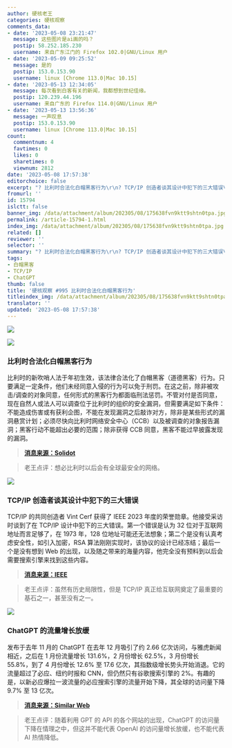 ```yaml
---
author: 硬核老王
categories: 硬核观察
comments_data:
- date: '2023-05-08 23:21:47'
  message: 这些图片是ai画的吗？
  postip: 58.252.185.230
  username: 来自广东江门的 Firefox 102.0|GNU/Linux 用户
- date: '2023-05-09 09:25:52'
  message: 是的
  postip: 153.0.153.90
  username: linux [Chrome 113.0|Mac 10.15]
- date: '2023-05-13 12:34:05'
  message: 每次看到白客有关的新闻，我都想到世纪佳缘。
  postip: 120.239.44.196
  username: 来自广东的 Firefox 114.0|GNU/Linux 用户
- date: '2023-05-13 13:56:36'
  message: 一声叹息
  postip: 153.0.153.90
  username: linux [Chrome 113.0|Mac 10.15]
count:
  commentnum: 4
  favtimes: 0
  likes: 0
  sharetimes: 0
  viewnum: 2812
date: '2023-05-08 17:57:38'
editorchoice: false
excerpt: "? 比利时合法化白帽黑客行为\r\n? TCP/IP 创造者谈其设计中犯下的三大错误\r\n? ChatGPT 的流量增长放缓\r\n» \r\n»"
fromurl: ''
id: 15794
islctt: false
banner_img: /data/attachment/album/202305/08/175638fvn9ktt9shtn0tpa.jpg
permalink: /article-15794-1.html
index_img: /data/attachment/album/202305/08/175638fvn9ktt9shtn0tpa.jpg
related: []
reviewer: ''
selector: ''
summary: "? 比利时合法化白帽黑客行为\r\n? TCP/IP 创造者谈其设计中犯下的三大错误\r\n? ChatGPT 的流量增长放缓\r\n» \r\n»"
tags:
- 白帽黑客
- TCP/IP
- ChatGPT
thumb: false
title: '硬核观察 #995 比利时合法化白帽黑客行为'
titleindex_img: /data/attachment/album/202305/08/175638fvn9ktt9shtn0tpa.jpg
translator: ''
updated: '2023-05-08 17:57:38'
---
```


![](/data/attachment/album/202305/08/175638fvn9ktt9shtn0tpa.jpg)


![](/data/attachment/album/202305/08/175649b6wnakdx1wllwl0w.jpg)


### 比利时合法化白帽黑客行为


比利时的新吹哨人法于年初生效，该法律合法化了白帽黑客（道德黑客）行为。只要满足一定条件，他们未经同意入侵的行为可以免于刑罚。在这之前，除非被攻击/调查的对象同意，任何形式的黑客行为都面临刑法惩罚。不管对付是否同意，现在自然人或法人可以调查位于比利时的组织的安全漏洞，但需要满足如下条件：不能造成伤害或有获利企图，不能在发现漏洞之后敲诈对方，除非是某些形式的漏洞悬赏计划；必须尽快向比利时网络安全中心（CCB）以及被调查的对象报告漏洞；黑客行动不能超出必要的范围；除非获得 CCB 同意，黑客不能过早披露发现的漏洞。



> 
> **[消息来源：Solidot](https://www.solidot.org/story?sid=74888)**
> 
> 
> 



> 
> 老王点评：想必比利时以后会有全球最安全的网络。
> 
> 
> 


![](/data/attachment/album/202305/08/175701dfc8443e4d8vzvcl.jpg)


### TCP/IP 创造者谈其设计中犯下的三大错误


TCP/IP 的共同创造者 Vint Cerf 获得了 IEEE 2023 年度的荣誉勋章。他接受采访时谈到了在 TCP/IP 设计中犯下的三大错误。第一个错误是认为 32 位对于互联网地址而言足够了，在 1973 年，128 位地址可能还无法想象；第二个是没有认真考虑安全性，如引入加密，RSA 算法刚刚实现时，该协议的设计已经冻结；最后一个是没有想到 Web 的出现，以及随之带来的海量内容，他完全没有预料到以后会需要搜索引擎来找到这些内容。



> 
> **[消息来源：IEEE](https://spectrum.ieee.org/vint-cerf-mistakes)**
> 
> 
> 



> 
> 老王点评：虽然有历史局限性，但是 TCP/IP 真正给互联网奠定了最重要的基石之一，甚至没有之一。
> 
> 
> 


![](/data/attachment/album/202305/08/175715qfb38batk17t8zak.jpg)


### ChatGPT 的流量增长放缓


发布于去年 11 月的 ChatGPT 在去年 12 月吸引了约 2.66 亿次访问，与雅虎新闻相近，之后在 1 月份流量增长 131.6%，2 月份增长 62.5%，3 月份增长 55.8%，到了 4 月份增长 12.6% 至 17.6 亿次，其指数级增长势头开始消退。它的流量超过了必应、纽约时报和 CNN，但仍然只有谷歌搜索引擎的 2%。有趣的是，以新必应爆拉一波流量的必应搜索引擎的流量开始下降，其全球的访问量下降 9.7% 至 13 亿次。



> 
> **[消息来源：Similar Web](https://www.similarweb.com/blog/insights/ai-news/chatgpt-growth-flattens/)**
> 
> 
> 



> 
> 老王点评：随着利用 GPT 的 API 的各个网站的出现，ChatGPT 的访问量下降在情理之中，但这并不能代表 OpenAI 的访问量增长放缓，也不能代表 AI 热情降低。
> 
> 
>